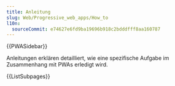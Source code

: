 ```yaml
---
title: Anleitung
slug: Web/Progressive_web_apps/How_to
l10n:
  sourceCommit: e74627e6fd9ba19696b918c2bdddfff8aa160787
---
```


{{PWASidebar}}

Anleitungen erklären detailliert, wie eine spezifische Aufgabe im Zusammenhang mit PWAs erledigt wird.

{{ListSubpages}}
